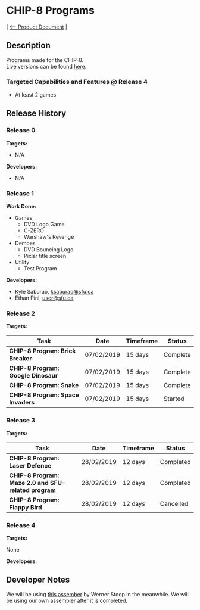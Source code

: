# CHIP-8 Programs

| [<-- Product Document](../Product-Document.md) |

## Description

Programs made for the CHIP-8.  
Live versions can be found [here](https://chip.netlify.com).

### Targeted Capabilities and Features @ Release 4

- At least 2 games.

## Release History

### Release 0

**Targets:**  

- N/A

**Developers:**  

- N/A

### Release 1

<!-- ![website_image](../images/visualizer.png) -->

**Work Done:**  

- Games
  - DVD Logo Game
  - C-ZERO
  - Warshaw's Revenge
- Demoes
  - DVD Bouncing Logo
  - Pixlar title screen
- Utility
  - Test Program

**Developers:**  

- Kyle Saburao, ksaburao@sfu.ca
- Ethan Pini, user@sfu.ca

### Release 2

**Targets:**  

|Task|Date|Timeframe|Status|
|----|----|---------|------|
|**CHIP-8 Program: Brick Breaker**|07/02/2019|15 days|Complete|
|**CHIP-8 Program: Google Dinosaur**|07/02/2019|15 days|Complete|
|**CHIP-8 Program: Snake**|07/02/2019|15 days|Complete|
|**CHIP-8 Program: Space Invaders**|07/02/2019|15 days|Started|

### Release 3

**Targets:**  

|Task|Date|Timeframe|Status|
|----|----|---------|------|
|**CHIP-8 Program: Laser Defence**|28/02/2019|12 days|Completed|
|**CHIP-8 Program: Maze 2.0 and SFU-related program**|28/02/2019|12 days|Completed|
|**CHIP-8 Program: Flappy Bird**|28/02/2019|12 days|Cancelled|

### Release 4

**Targets:**  

None

**Developers:**  

## Developer Notes

We will be using [this assember](https://github.com/wernsey/chip8/blob/master/README.md) by Werner Stoop in the meanwhile.
We will be using our own assembler after it is completed.